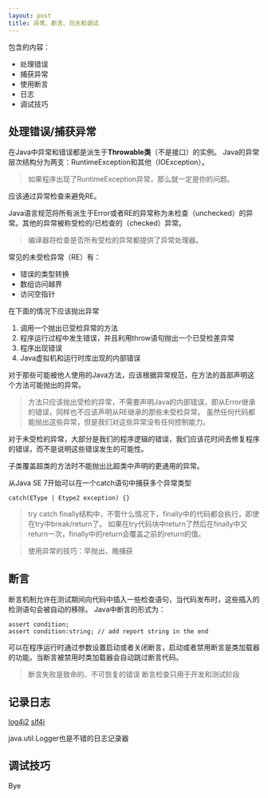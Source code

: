 ```yaml
---
layout: post
title: 异常、断言、日志和调试
---
```

包含的内容：
- 处理错误
- 捕获异常
- 使用断言
- 日志
- 调试技巧


## 处理错误/捕获异常 ##
在Java中异常和错误都是派生于**Throwable类**（不是接口）的实例。
Java的异常层次结构分为两支：RuntimeException和其他（IOException）。

> 如果程序出现了RuntimeException异常，那么就一定是你的问题。

应该通过异常检查来避免RE。

Java语言规范将所有派生于Error或者RE的异常称为未检查（unchecked）的异常。其他的异常被称受检的/已检查的（checked）异常。

> 编译器将检查是否所有受检的异常都提供了异常处理器。


常见的未受检异常（RE）有：
- 错误的类型转换
- 数组访问越界
- 访问空指针

在下面的情况下应该抛出异常
1. 调用一个抛出已受检异常的方法
2. 程序运行过程中发生错误，并且利用throw语句抛出一个已受检差异常
3. 程序出现错误
4. Java虚拟机和运行时库出现的内部错误

对于那些可能被他人使用的Java方法，应该根据异常规范，在方法的首部声明这个方法可能抛出的异常。

> 方法只应该抛出受检的异常，不需要声明Java的内部错误，即从Error继承的错误，同样也不应该声明从RE继承的那些未受检异常。
> 虽然任何代码都能抛出这些异常，但是我们对这些异常没有任何控制能力。

对于未受检的异常，大部分是我们的程序逻辑的错误，我们应该花时间去修复程序的错误，而不是说明这些错误发生的可能性。

子类覆盖超类的方法时不能抛出比超类中声明的更通用的异常。

从Java SE 7开始可以在一个catch语句中捕获多个异常类型 
    
    catch(EType | Etype2 exception) {}

> try catch finally结构中，不管什么情况下，finally中的代码都会执行，即使在try中break/return了。
> 如果在try代码块中return了然后在finally中又return一次，finally中的return会覆盖之前的return的值。

> 使用异常的技巧：早抛出，晚捕获

## 断言 ##
断言机制允许在测试期间向代码中插入一些检查语句，当代码发布时，这些插入的检测语句会被自动的移除。
Java中断言的形式为：

    assert condition;
    assert condition:string; // add report string in the end

可以在程序运行时通过参数设置启动或者关闭断言，启动或者禁用断言是类加载器的功能。当断言被禁用时类加载器会自动跳过断言代码。

> 断言失败是致命的、不可恢复的错误
> 断言检查只用于开发和测试阶段


## 记录日志 ##
[log4j2](http://logging.apache.org/log4j/2.x/)
[slf4j](http://www.slf4j.org/)

java.util.Logger也是不错的日志记录器

## 调试技巧 ##
Bye

